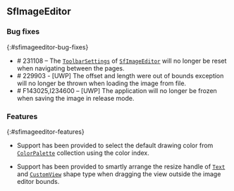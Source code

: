 ## SfImageEditor

### Bug fixes
{:#sfimageeditor-bug-fixes}

* \# 231108 – The [`ToolbarSettings`](https://help.syncfusion.com/xamarin/sfimageeditor/toolbarcustomization) of [`SfImageEditor`](https://help.syncfusion.com/xamarin/sfimageeditor/getting-started) will no longer be reset when navigating between the pages.
* \# 229903 - [UWP] The offset and length were out of bounds exception will no longer be thrown when loading the image from file.
* \# F143025,I234600 – [UWP] The application will no longer be frozen when saving the image in release mode.

### Features
{:#sfimageeditor-features}

* Support has been provided to select the default drawing color from [`ColorPalette`](https://help.syncfusion.com/xamarin/sfimageeditor/toolbarcustomization#to-customize-the-colorpalette) collection using the color index.

* Support has been provided to smartly arrange the resize handle of [`Text`](https://help.syncfusion.com/xamarin/sfimageeditor/text) and [`CustomView`](https://help.syncfusion.com/xamarin/sfimageeditor/customview) shape type when dragging the view outside the image editor bounds.